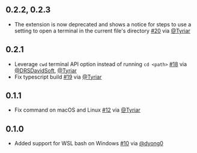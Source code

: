 ## 0.2.2, 0.2.3

- The extension is now deprecated and shows a notice for steps to use a setting to open a terminal in the current file's directory [#20](https://github.com/Tyriar/vscode-terminal-here/pull/20) via [@Tyriar](https://github.com/Tyriar)

## 0.2.1

- Leverage `cwd` terminal API option instead of running `cd <path>` [#18](https://github.com/Tyriar/vscode-terminal-here/pull/18) via [@DRSDavidSoft](https://github.com/DRSDavidSoft), [@Tyriar](https://github.com/DRSDavidSoft)
- Fix typescript build [#19](https://github.com/Tyriar/vscode-terminal-here/pull/19) via [@Tyriar](https://github.com/Tyriar)

## 0.1.1

- Fix command on macOS and Linux [#12](https://github.com/Tyriar/vscode-terminal-here/pull/12) via [@Tyriar](https://github.com/Tyriar)

## 0.1.0

- Added support for WSL bash on Windows [#10](https://github.com/Tyriar/vscode-terminal-here/pull/10) via [@dyong0](https://github.com/dyong0)
